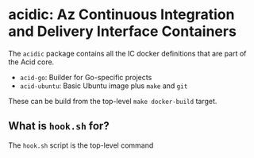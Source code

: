 # acidic: Az Continuous Integration and Delivery Interface Containers

The `acidic` package contains all the IC docker definitions that are part of the
Acid core.

- `acid-go`: Builder for Go-specific projects
- `acid-ubuntu`: Basic Ubuntu image plus `make` and `git`

These can be build from the top-level `make docker-build` target.

## What is `hook.sh` for?

The `hook.sh` script is the top-level command
